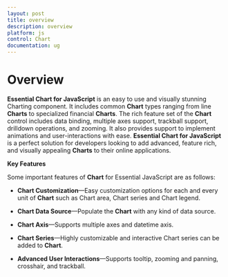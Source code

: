 ```yaml
---
layout: post
title: overview
description: overview
platform: js
control: Chart
documentation: ug
---
```


# Overview

**Essential Chart for JavaScript** is an easy to use and visually stunning Charting component. It includes common **Chart** types ranging from line **Charts** to specialized financial **Charts**. The rich feature set of the **Chart** control includes data binding, multiple axes support, trackball support, drilldown operations, and zooming. It also provides support to implement animations and user-interactions with ease. **Essential Chart for JavaScript** is a perfect solution for developers looking to add advanced, feature rich, and visually appealing **Charts** to their online applications.

**Key Features**

Some important features of **Chart** for Essential JavaScript are as follows:

* **Chart Customization**—Easy customization options for each and every unit of **Chart** such as Chart area, Chart series and Chart legend.

* **Chart Data Source**—Populate the **Chart** with any kind of data source.

* **Chart Axis**—Supports multiple axes and datetime axis.

* **Chart Series**—Highly customizable and interactive Chart series can be added to **Chart**.

* **Advanced User Interactions**—Supports tooltip, zooming and panning, crosshair, and trackball.



